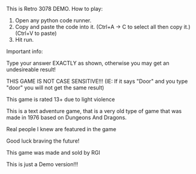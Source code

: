 This is Retro 3078 DEMO.
How to play:
1. Open any python code runner.
2. Copy and paste the code into it. (Ctrl+A -> C to select all then copy it.)
(Ctrl+V to paste)
3. Hit run.

Important info:

Type your answer EXACTLY as shown, otherwise you may get an undesireable result!

THIS GAME IS NOT CASE SENSITIVE!!! (IE: If it says "Door" and you type "door" you will not get the same result)

This game is rated 13+ due to light violence

This is a text adventure game, that is a very old type of game that was made in 1976 based on Dungeons And Dragons. 

Real people I knew are featured in the game

Good luck braving the future!


This game was made and sold by RGI

This is just a Demo version!!!
